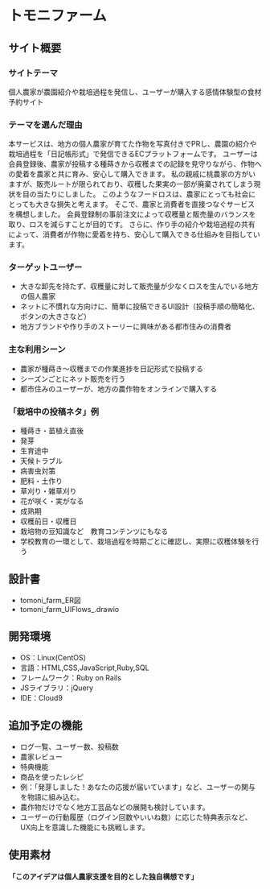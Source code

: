 # トモニファーム

## サイト概要
### サイトテーマ
個人農家が農園紹介や栽培過程を発信し、ユーザーが購入する感情体験型の食材予約サイト
​
### テーマを選んだ理由
本サービスは、地方の個人農家が育てた作物を写真付きでPRし、農園の紹介や栽培過程を「日記帳形式」で発信できるECプラットフォームです。
ユーザーは会員登録後、農家が投稿する種蒔きから収穫までの記録を見守りながら、作物への愛着を農家と共に育み、安心して購入できます。
私の親戚に桃農家の方がいますが、販売ルートが限られており、収穫した果実の一部が廃棄されてしまう現状を目の当たりにしました。
このようなフードロスは、農家にとっても社会にとっても大きな損失と考えます。
そこで、農家と消費者を直接つなぐサービスを構想しました。
会員登録制の事前注文によって収穫量と販売量のバランスを取り、ロスを減らすことが目的です。
さらに、作り手の紹介や栽培過程の共有によって、消費者が作物に愛着を持ち、安心して購入できる仕組みを目指しています。
​
### ターゲットユーザー
- 大きな卸先を持たず、収穫量に対して販売量が少なくロスを生んでいる地方の個人農家
- ネットに不慣れな方向けに、簡単に投稿できるUI設計（投稿手順の簡略化、ボタンの大きさなど）
- 地方ブランドや作り手のストーリーに興味がある都市住みの消費者
​
### 主な利用シーン
- 農家が種蒔き～収穫までの作業進捗を日記形式で投稿する
- シーズンごとにネット販売を行う
- 都市住みのユーザーが、地方の農作物をオンラインで購入する

### 「栽培中の投稿ネタ」例
- 種蒔き・苗植え直後
- 発芽
- 生育途中
- 天候トラブル
- 病害虫対策
- 肥料・土作り
- 草刈り・雑草刈り
- 花が咲く・実がなる
- 成熟期
- 収穫前日・収穫日
- 栽培物の豆知識など　教育コンテンツにもなる
- 学校教育の一環として、栽培過程を時期ごとに確認し、実際に収穫体験を行う
​
## 設計書
- tomoni_farm_ER図
- tomoni_farm_UIFlows_.drawio
​
## 開発環境
- OS：Linux(CentOS)
- 言語：HTML,CSS,JavaScript,Ruby,SQL
- フレームワーク：Ruby on Rails
- JSライブラリ：jQuery
- IDE：Cloud9

## 追加予定の機能
- ログ一覧、ユーザー数、投稿数
- 農家レビュー
- 特典機能
- 商品を使ったレシピ
- 例：「発芽しました！あなたの応援が届いています」など、ユーザーの関与を物語に組み込む。
- 農作物だけでなく地方工芸品などの展開も検討しています。
- ユーザーの行動履歴（ログイン回数やいいね数）に応じた特典表示など、UX向上を意識した機能にも挑戦します。
​
## 使用素材
<!-- - 外部サービスの画像素材・音声素材を使用した場合は、必ずサービス名とURLを明記してください。 -->
<!-- - アプリケーションの実装に使用したgem/bootstrapのリファレンスなどの記載は不要です。 -->
<!-- - 使用しない場合は、使用素材の項目をREADMEから削除してください。 -->
<!-- - 架空の団体・題材を前提にポートフォリオを制作する場合、下記のテンプレートを当項目内に記載しましょう。 -->
<!-- 【テンプレート】 -->
<!-- 著作権を考慮し、架空のデータを扱う予定です。 -->
<!-- なお今後、実在するデータを利用する際には、事前に著作権保持者と契約を結んだ上で利用します。 -->

#### 「このアイデアは個人農家支援を目的とした独自構想です」